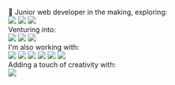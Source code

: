 <p>👋 Junior web developer in the making, exploring: <br>
           <img src="https://skillicons.dev/icons?i=html" />
           <img src="https://skillicons.dev/icons?i=css" />
           <img src="https://skillicons.dev/icons?i=js" /><br>
           Venturing into:<br>
           <img src="https://skillicons.dev/icons?i=cs" />
           <img src="https://skillicons.dev/icons?i=cpp" />
           <img src="https://skillicons.dev/icons?i=java" /><br>
           I'm also working with:<br>
           <img src="https://skillicons.dev/icons?i=git" />
           <img src="https://skillicons.dev/icons?i=github" />
            <img src="https://skillicons.dev/icons?i=visualstudio" />
           <img src="https://skillicons.dev/icons?i=vscode" />
           <img src="https://skillicons.dev/icons?i=idea" />
            <img src="https://skillicons.dev/icons?i=mysql" /> <br>
            Adding a touch of creativity with:<br>
           <img src="https://skillicons.dev/icons?i=ps" /><br>
</p>

